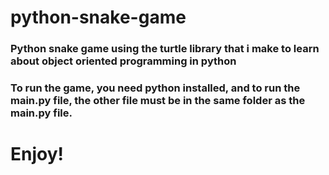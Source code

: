 # python-snake-game
### Python snake game using the turtle library that i make to learn about object oriented programming in python
### To run the game, you need python installed, and to run the main.py file, the other file must be in the same folder as the main.py file.
# Enjoy!
